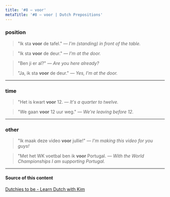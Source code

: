 ```yaml
---
title: '#8 — voor'
metaTitle: '#8 — voor | Dutch Prepositions'
---
```


### position

> "Ik sta **voor** de tafel."
> _— I'm (standing) in front of the table._

> "Ik sta **voor** de deur."
> _— I'm at the door._

> "Ben ji er al?"
> _— Are you here already?_
>
> "Ja, ik sta **voor** de deur."
> _— Yes, I'm at the door._

---

### time

> "Het is kwart **voor** 12.
> _— It's a quarter to twelve._

> "We gaan **voor** 12 uur weg."
> _— We're leaving before 12._

---

### other

> "Ik maak deze video **voor** jullie!"
> _— I'm making this video for you guys!_

> "Met het WK voetbal ben ik **voor** Portugal.
> _— With the World Championships I am supporting Portugal._

---

#### Source of this content

[Dutchies to be - Learn Dutch with Kim](https://youtu.be/Ct8s3v0TRNM)
